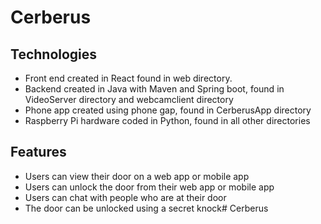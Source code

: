 # Cerberus
## Technologies
* Front end created in React found in web directory.
* Backend created in Java with Maven and Spring boot, found in VideoServer directory and webcamclient directory
* Phone app created using phone gap, found in CerberusApp directory
* Raspberry Pi hardware coded in Python, found in all other directories

## Features
* Users can view their door on a web app or mobile app
* Users can unlock the door from their web app or mobile app
* Users can chat with people who are at their door
* The door can be unlocked using a secret knock# Cerberus
